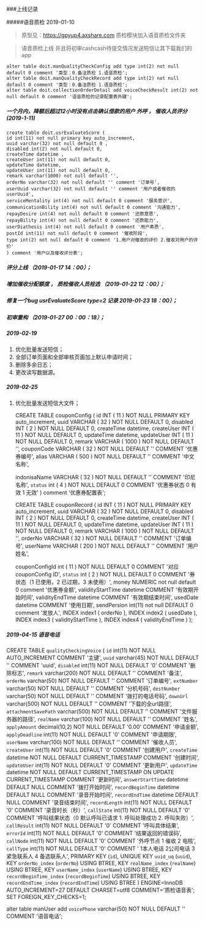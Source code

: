 ###上线记录

#####语音质检 2019-01-10
> 原型见：https://gpyup4.axshare.com  质检模块加入语音质检文件夹

> 语音质检上线 并且将初审cashcash待提交情况发送短信让其下载我们的app
    
    alter table doit.manQualityCheckConfig add type int(2) not null default 0 comment '类型：0.备注质检 1.语音质检';
    alter table doit.manQualityCheckRecord add type int(2) not null default 0 comment '类型：0.备注质检 1.语音质检';
    alter table doit.collectionOrderDetail add voiceCheckResult int(2) not null default 0 comment '语音质检的记录配置表外键';

##### 一个月内，降额后超过12小时没有点击确认借款的用户 外呼 ， 催收人员评分(2019-1-11)

    create table doit.usrEvaluateScore (
    id int(11) not null primary key auto_increment,
    uuid varchar(32) not null default 0 ,
    disabled int(2) not null default 0,
    createTime datetime ,
    createUser int(11) not null default 0,
    updateTime datetime,
    updateUser int(11) not null default 0,
    remark varchar(1000) not null default '',
    orderNo varchar(32) not null default '' comment '订单号',
    userUuid varchar(32) not null default '' comment '用户或者催收的userUuid',
    serviceMentality int(4) not null default 0 comment '服务意识',
    communicationBility int(4) not null default 0 comment '沟通能力',
    repayDesire int(4) not null default 0 comment '还款意愿',
    repayBility int(4) not null default 0 comment '还款能力',
    userDiathesis int(4) not null default 0 comment '用户素质',
    postId int(11) not null default 0 comment '催收阶段',
    type int(2) not null default 0 comment '1.用户对催收的评价 2.催收对用户的评价'
    ) comment '用户以及催收评分表';
    
##### 评分上线 （2019-01-17 14：00）；

##### 增加催收分配额度 ， 质检催收人员栓选 （2019-01-22 12：00）；

##### 修复一个bug  usrEvaluateScore type=2 记录 2019-01-23 18：00）；


##### 初审重构 （2019-01-27 00：00：18）；

##### 2019-02-19
1. 优化批量发送短信；
2. 全部订单页面和全部审核页面加上默认申请时间；
3. 删除多余日志；
4. 更改读写数据源。

##### 2019-02-25
1. 优化批量发送短信大文件；

    CREATE TABLE couponConfig (
      id INT ( 11 ) NOT NULL PRIMARY KEY auto_increment,
      uuid VARCHAR ( 32 ) NOT NULL DEFAULT 0,
      disabled INT ( 2 ) NOT NULL DEFAULT 0,
      createTime datetime,
      createUser INT ( 11 ) NOT NULL DEFAULT 0,
      updateTime datetime,
      updateUser INT ( 11 ) NOT NULL DEFAULT 0,
      remark VARCHAR ( 1000 ) NOT NULL DEFAULT '',
      couponCode VARCHAR ( 32 ) NOT NULL DEFAULT '' COMMENT '优惠券编号',
      alias VARCHAR ( 500 ) NOT NULL DEFAULT '' COMMENT '中文名称',
    
      indonisaName	VARCHAR ( 32 ) NOT NULL DEFAULT '' COMMENT '印尼名称',
    	`status`	int ( 4 ) NOT NULL DEFAULT 0 COMMENT '优惠券状态 0 有效 1 无效'
    ) comment '优惠券配置表';
    
    CREATE TABLE couponRecord (
      id INT ( 11 ) NOT NULL PRIMARY KEY auto_increment,
      uuid VARCHAR ( 32 ) NOT NULL DEFAULT 0,
      disabled INT ( 2 ) NOT NULL DEFAULT 0,
      createTime datetime,
      createUser INT ( 11 ) NOT NULL DEFAULT 0,
      updateTime datetime,
      updateUser INT ( 11 ) NOT NULL DEFAULT 0,
      remark VARCHAR ( 1000 ) NOT NULL DEFAULT '',
      orderNo VARCHAR ( 32 ) NOT NULL DEFAULT '' COMMENT '订单编号',
      userName VARCHAR ( 200 ) NOT NULL DEFAULT '' COMMENT '用户姓名',
    
      couponConfigId	int ( 11 ) NOT NULL DEFAULT 0 COMMENT '对应couponConfig ID',
      `status`	int ( 2 ) NOT NULL DEFAULT 0 COMMENT '券状态（1 已使用，2 已过期，3 未使用）',
    	money NUMERIC not null default 0 comment '优惠券金额',
      validityStartTime	datetime  COMMENT '有效期开始时间',
    	validityEndTime	datetime  COMMENT '有效期结束时间',
    	usedDate	datetime  COMMENT '使用日期',
    	sendPersion int(11) not null DEFAULT 0 comment '发放人',
      INDEX index1 ( orderNo ),
      INDEX index2 ( usedDate ),
    	 INDEX index3 ( validityStartTime ),
      INDEX index4 ( validityEndTime )
    );

##### 2019-04-15 语音电话
CREATE TABLE `qualityCheckingVoice` (
  `id` int(11) NOT NULL AUTO_INCREMENT COMMENT '主键',
  `uuid` varchar(45) NOT NULL DEFAULT '' COMMENT 'uuid',
  `disabled` int(11) NOT NULL DEFAULT '0' COMMENT '删除标志',
  `remark` varchar(200) NOT NULL DEFAULT '' COMMENT '备注',
  `orderNo` varchar(50) NOT NULL DEFAULT '' COMMENT '订单编号',
  `extNumber` varchar(50) NOT NULL DEFAULT '' COMMENT '分机号码',
  `destNumber` varchar(50) NOT NULL DEFAULT '' COMMENT '拨打的电话号码',
  `downUrl` varchar(500) NOT NULL DEFAULT '' COMMENT '下载的全url路径',
  `attachmentSavePath` varchar(500) NOT NULL DEFAULT '' COMMENT '文件服务器的路径',
  `realName` varchar(100) NOT NULL DEFAULT '' COMMENT '姓名',
  `applyAmount` decimal(10,2) NOT NULL DEFAULT '0.00' COMMENT '申请金额',
  `applyDeadline` int(11) NOT NULL DEFAULT '0' COMMENT '申请期限',
  `userName` varchar(100) NOT NULL DEFAULT '' COMMENT '催收人员',
  `createUser` int(11) NOT NULL DEFAULT '0' COMMENT '创建用户',
  `createTime` datetime NOT NULL DEFAULT CURRENT_TIMESTAMP COMMENT '创建时间',
  `updateUser` int(11) NOT NULL DEFAULT '0' COMMENT '更新用户',
  `updateTime` datetime NOT NULL DEFAULT CURRENT_TIMESTAMP ON UPDATE CURRENT_TIMESTAMP COMMENT '更新时间',
  `answerStartTime` datetime DEFAULT NULL COMMENT '拨打开始时间',
  `recordBeginTime` datetime DEFAULT NULL COMMENT '录音开始时间',
  `recordEndTime` datetime DEFAULT NULL COMMENT '录音结束时间',
  `recordLength` int(11) NOT NULL DEFAULT '0' COMMENT '录音时长（秒）',
  `callState` int(11) NOT NULL DEFAULT '0' COMMENT '呼叫结果状态（0 默认呼叫已请求 1. 呼叫处理成功 2. 呼叫失败）',
  `callResult` int(11) NOT NULL DEFAULT '0' COMMENT '呼叫具体结果',
  `errorId` int(11) NOT NULL DEFAULT '0' COMMENT '结果返回的错误码',
  `callNode` int(11) NOT NULL DEFAULT '0' COMMENT '外呼节点 1 催收  2 电核',
  `callType` int(11) NOT NULL DEFAULT '0' COMMENT ' 1本人电话 2公司电话 3 紧急联系人 4 备选联系人',
  PRIMARY KEY (`id`),
  UNIQUE KEY `uuid_uq` (`uuid`),
  KEY `orderNo_index` (`orderNo`) USING BTREE,
  KEY `realName_index` (`realName`) USING BTREE,
  KEY `userName_index` (`userName`) USING BTREE,
  KEY `recordBeginTime_index` (`recordBeginTime`) USING BTREE,
  KEY `recordEndTime_index` (`recordEndTime`) USING BTREE
) ENGINE=InnoDB AUTO_INCREMENT=27 DEFAULT CHARSET=utf8 COMMENT='质检语音表';
SET FOREIGN_KEY_CHECKS=1;


alter table manUser
add `voicePhone` varchar(50) NOT NULL DEFAULT '' COMMENT '语音电话';
